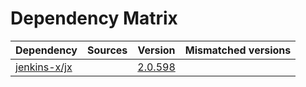 # Dependency Matrix

Dependency | Sources | Version | Mismatched versions
---------- | ------- | ------- | -------------------
[jenkins-x/jx](https://github.com/jenkins-x/jx) |  | [2.0.598](https://github.com/jenkins-x/jx/releases/tag/v2.0.598) | 

